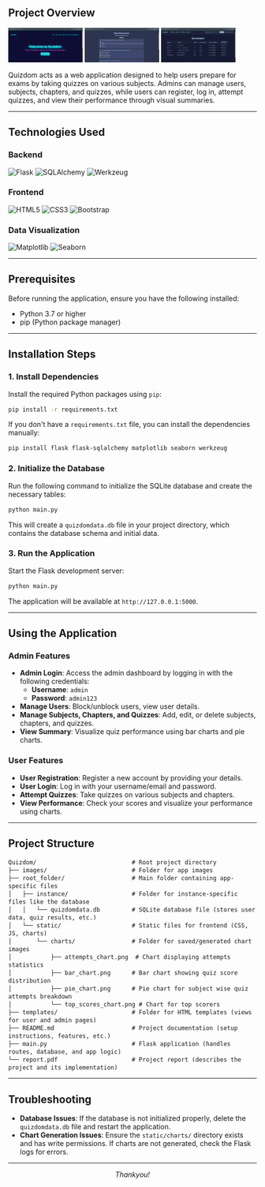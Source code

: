 ## Project Overview

<div>
  <img src="/Quizdom/images/Screenshot 2025-04-27 065356.png" width="30%" height='70px' alt="Admin Dashboard">
  <img src="/Quizdom/images/Screenshot 2025-04-27 070554.png" width="30%" height='70px' alt="User Quiz Interface">
  <img src="Quizdom/images/Screenshot 2025-04-27 070450.png" width="30%" height='70px' alt="User Scores Interface">
</div>

Quizdom acts as a web application designed to help users prepare for exams by taking quizzes on various subjects. Admins can manage users, subjects, chapters, and quizzes, while users can register, log in, attempt quizzes, and view their performance through visual summaries.

---

## Technologies Used

### Backend
![Flask](https://img.shields.io/badge/Flask-000000?style=for-the-badge&logo=flask&logoColor=white)
![SQLAlchemy](https://img.shields.io/badge/SQLAlchemy-000000?style=for-the-badge&logo=sqlalchemy&logoColor=white)
![Werkzeug](https://img.shields.io/badge/Werkzeug-000000?style=for-the-badge&logo=werkzeug&logoColor=white)

### Frontend
![HTML5](https://img.shields.io/badge/HTML5-E34F26?style=for-the-badge&logo=html5&logoColor=white)
![CSS3](https://img.shields.io/badge/CSS3-1572B6?style=for-the-badge&logo=css3&logoColor=white)
![Bootstrap](https://img.shields.io/badge/Bootstrap-7952B3?style=for-the-badge&logo=bootstrap&logoColor=white)

### Data Visualization
![Matplotlib](https://img.shields.io/badge/Matplotlib-11557C?style=for-the-badge)
![Seaborn](https://img.shields.io/badge/Seaborn-0C7BDC?style=for-the-badge)

---

## Prerequisites

Before running the application, ensure you have the following installed:

- Python 3.7 or higher
- pip (Python package manager)

---

## Installation Steps

### 1. Install Dependencies
Install the required Python packages using `pip`:
```bash
pip install -r requirements.txt
```
If you don't have a `requirements.txt` file, you can install the dependencies manually:
```bash
pip install flask flask-sqlalchemy matplotlib seaborn werkzeug
```

### 2. Initialize the Database
Run the following command to initialize the SQLite database and create the necessary tables:
```bash
python main.py
```
This will create a `quizdomdata.db` file in your project directory, which contains the database schema and initial data.

### 3. Run the Application
Start the Flask development server:
```bash
python main.py
```
The application will be available at `http://127.0.0.1:5000`.

---

## Using the Application

### Admin Features
- **Admin Login**: Access the admin dashboard by logging in with the following credentials:
  - **Username**: `admin`
  - **Password**: `admin123`
- **Manage Users**: Block/unblock users, view user details.
- **Manage Subjects, Chapters, and Quizzes**: Add, edit, or delete subjects, chapters, and quizzes.
- **View Summary**: Visualize quiz performance using bar charts and pie charts.

### User Features
- **User Registration**: Register a new account by providing your details.
- **User Login**: Log in with your username/email and password.
- **Attempt Quizzes**: Take quizzes on various subjects and chapters.
- **View Performance**: Check your scores and visualize your performance using charts.

---

## Project Structure

```
Quizdom/                           # Root project directory
├── images/                        # Folder for app images 
├── root_folder/                   # Main folder containing app-specific files
│   ├── instance/                  # Folder for instance-specific files like the database
│   │   └── quizdomdata.db         # SQLite database file (stores user data, quiz results, etc.)
│   └── static/                    # Static files for frontend (CSS, JS, charts)
│       └── charts/                # Folder for saved/generated chart images
│           ├── attempts_chart.png  # Chart displaying attempts statistics
│           ├── bar_chart.png      # Bar chart showing quiz score distribution
│           ├── pie_chart.png      # Pie chart for subject wise quiz attempts breakdown
│           └── top_scores_chart.png # Chart for top scorers
├── templates/                     # Folder for HTML templates (views for user and admin pages)
├── README.md                      # Project documentation (setup instructions, features, etc.)
├── main.py                        # Flask application (handles routes, database, and app logic)
└── report.pdf                     # Project report (describes the project and its implementation)

```

---

## Troubleshooting
- **Database Issues**: If the database is not initialized properly, delete the `quizdomdata.db` file and restart the application.
- **Chart Generation Issues**: Ensure the `static/charts/` directory exists and has write permissions. If charts are not generated, check the Flask logs for errors.

---

<div align="center">
  <em>Thankyou!</em>
</div>  
